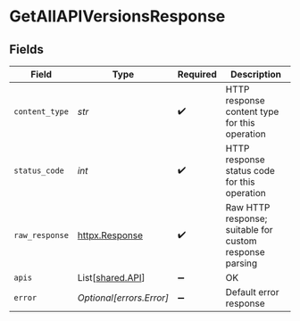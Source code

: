 # GetAllAPIVersionsResponse


## Fields

| Field                                                        | Type                                                         | Required                                                     | Description                                                  |
| ------------------------------------------------------------ | ------------------------------------------------------------ | ------------------------------------------------------------ | ------------------------------------------------------------ |
| `content_type`                                               | *str*                                                        | :heavy_check_mark:                                           | HTTP response content type for this operation                |
| `status_code`                                                | *int*                                                        | :heavy_check_mark:                                           | HTTP response status code for this operation                 |
| `raw_response`                                               | [httpx.Response](https://www.python-httpx.org/api/#response) | :heavy_check_mark:                                           | Raw HTTP response; suitable for custom response parsing      |
| `apis`                                                       | List[[shared.API](../../models/shared/api.md)]               | :heavy_minus_sign:                                           | OK                                                           |
| `error`                                                      | *Optional[errors.Error]*                                     | :heavy_minus_sign:                                           | Default error response                                       |